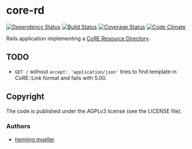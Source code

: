 # core-rd

[![Dependency Status](https://img.shields.io/gemnasium/nning/core-rd.svg)](https://gemnasium.com/nning/core-rd)
[![Build Status](https://img.shields.io/travis/nning/core-rd.svg)](https://travis-ci.org/nning/core-rd)
[![Coverage Status](https://img.shields.io/coveralls/nning/core-rd.svg)](https://coveralls.io/r/nning/core-rd)
[![Code Climate](https://img.shields.io/codeclimate/github/nning/core-rd.svg)](https://codeclimate.com/github/nning/core-rd)

Rails application implementing a [CoRE Resource Directory](https://tools.ietf.org/html/draft-ietf-core-resource-directory-02).

## TODO

* `GET /` without `accept: 'application/json'` tries to find template in
  CoRE::Link format and fails with 5.00.

## Copyright

The code is published under the AGPLv3 license (see the LICENSE file).

### Authors

* [henning mueller](https://nning.io)
